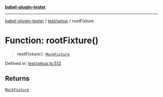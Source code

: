 [**babel-plugin-tester**](../../../README.md)

***

[babel-plugin-tester](../../../README.md) / [test/setup](../README.md) / rootFixture

# Function: rootFixture()

> **rootFixture**(): [`MockFixture`](../interfaces/MockFixture.md)

Defined in: [test/setup.ts:512](https://github.com/babel-utils/babel-plugin-tester/blob/03734eaa985470bea60d71fab1aa0d0dbdddae3c/test/setup.ts#L512)

## Returns

[`MockFixture`](../interfaces/MockFixture.md)
